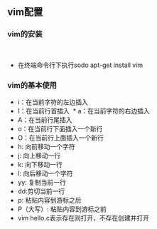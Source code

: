 ## vim配置

### vim的安装
  
  * 在终端命令行下执行sodo apt-get install vim

### vim的基本使用

  * i：在当前字符的左边插入
  * I：在当前行首插入
  * a：在当前字符的右边插入  
  * A：在当前行尾插入
  * o：在当前行下面插入一个新行
  * O：在当前行上面插入一个新行
  * h: 向前移动一个字符
  * j: 向上移动一行
  * k: 向下移动一行
  * l: 向后移动一个字符
  * yy: 复制当前一行
  * dd:剪切当前一行
  * p: 粘贴内容到游标之后
  * P（大写）: 粘贴内容到游标之前
  * vim hello.c表示存在则打开，不存在创建并打开
